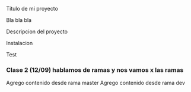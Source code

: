 Titulo de mi proyecto

Bla bla bla

Descripcion del proyecto

Instalacion

Test

### Clase 2 (12/09) hablamos de ramas y nos vamos x las ramas

Agrego contenido desde rama master
Agrego contenido desde rama dev

